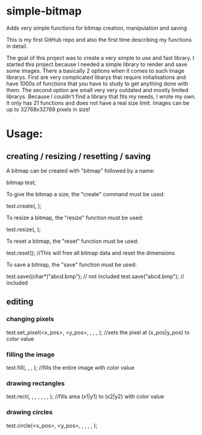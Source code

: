 # simple-bitmap
Adds very simple functions for bitmap creation, manipulation and saving

This is my first GitHub repo and also the first time describing my functions in detail. 

The goal of this project was to create a very simple to use and fast library. I started this project because I needed a simple library to render and save some images. There a basically 2 options when it comes to such image librarys. First are very complicated libarys that require initialisations and have 1000s of functions that you have to study to get anything done with them. The second option are small very very outdated and mostly limited librarys.
Because I couldn't find a library that fits my needs, I wrote my own. It only has 21 functions and does not have a real size limit. Images can be up to 32768x32768 pixels in size!

# Usage:

## creating / resizing / resetting / saving

A bitmap can be created with "bitmap" followed by a name:

bitmap test;


To give the bitmap a size, the "create" command must be used:

test.create(<width>, <height>);


To resize a bitmap, the "resize" function must be used:

test.resize(<width>, <height>);
  
  
To reset a bitmap, the "reset" function must be used:
  
test.reset();   //This will free all bitmap data and reset the dimensions
  
  
To save a bitmap, the "save" function must be used:
  
test.save((char*)"abcd.bmp");   //<string> not included
test.save("abcd.bmp");          //<string> included
  

## editing

### changing pixels
  
test.set_pixel(<x_pos>, <y_pos>, <red>, <green>, <blue>, <alpha>);    //sets the pixel at (x_pos|y_pos) to color value
  
### filling the image
  
test.fill(<red>, <green>, <blue>, <alpha>);     //fills the entire image with color value
  
### drawing rectangles
  
test.rect(<x1>, <y1>, <x2>, <y2>, <red>, <green>, <blue>, <alpha>);     //fills area (x1|y1) to (x2|y2) with color value
  
### drawing circles
  
test.circle(<x_pos>, <y_pos>, <radius>, <red>, <green>, <blue>, <alpha>);
